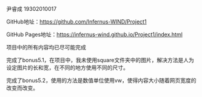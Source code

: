尹睿成 19302010017

GitHub地址：https://github.com/Infernus-WIND/Project1

GitHub Pages地址：https://infernus-wind.github.io/Project1/index.html

项目中的所有内容均已尽可能完成

完成了bonus5.1，在项目中，我未使用square文件夹中的图片，解决方法是人为设定图片的长和宽，在不同的地方使用不同的尺寸。

完成了bonus5.2，使用的方法是数值单位使用vw，使得内容大小随着网页宽度的改变而改变。

